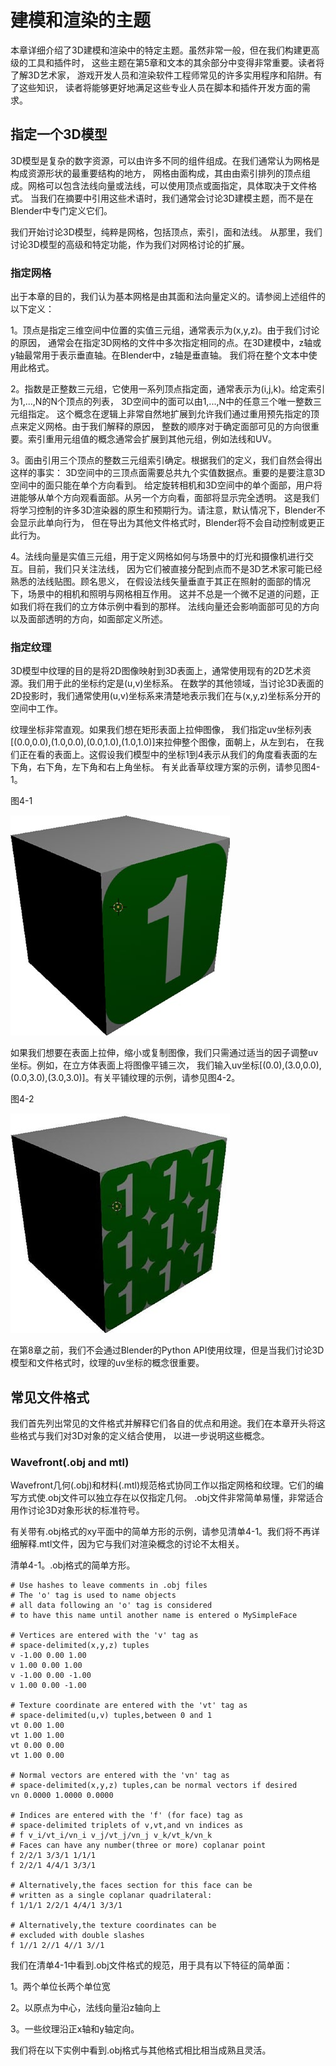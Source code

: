 # 建模和渲染的主题

本章详细介绍了3D建模和渲染中的特定主题。虽然非常一般，但在我们构建更高级的工具和插件时，
这些主题在第5章和文本的其余部分中变得非常重要。读者将了解3D艺术家，
游戏开发人员和渲染软件工程师常见的许多实用程序和陷阱。有了这些知识，
读者将能够更好地满足这些专业人员在脚本和插件开发方面的需求。

## 指定一个3D模型

3D模型是复杂的数字资源，可以由许多不同的组件组成。在我们通常认为网格是构成资源形状的最重要结构的地方，
网格由面构成，其由由索引排列的顶点组成。网格可以包含法线向量或法线，可以使用顶点或面指定，具体取决于文件格式。
当我们在摘要中引用这些术语时，我们通常会讨论3D建模主题，而不是在Blender中专门定义它们。

我们开始讨论3D模型，纯粹是网格，包括顶点，索引，面和法线。
从那里，我们讨论3D模型的高级和特定功能，作为我们对网格讨论的扩展。

### 指定网格

出于本章的目的，我们认为基本网格是由其面和法向量定义的。请参阅上述组件的以下定义：

1。顶点是指定三维空间中位置的实值三元组，通常表示为(x,y,z)。由于我们讨论的原因，
通常会在指定3D网格的文件中多次指定相同的点。在3D建模中，z轴或y轴最常用于表示垂直轴。在Blender中，z轴是垂直轴。
我们将在整个文本中使用此格式。

2。指数是正整数三元组，它使用一系列顶点指定面，通常表示为(i,j,k)。给定索引为1,...,N的N个顶点的列表，
3D空间中的面可以由1,...,N中的任意三个唯一整数三元组指定。
这个概念在逻辑上非常自然地扩展到允许我们通过重用预先指定的顶点来定义网格。由于我们解释的原因，
整数的顺序对于确定面部可见的方向很重要。索引重用元组值的概念通常会扩展到其他元组，例如法线和UV。

3。面由引用三个顶点的整数三元组索引确定。根据我们的定义，我们自然会得出这样的事实：
3D空间中的三顶点面需要总共九个实值数据点。重要的是要注意3D空间中的面只能在单个方向看到。
给定旋转相机和3D空间中的单个面部，用户将进能够从单个方向观看面部。从另一个方向看，面部将显示完全透明。
这是我们将学习控制的许多3D渲染器的原生和预期行为。请注意，默认情况下，Blender不会显示此单向行为，
但在导出为其他文件格式时，Blender将不会自动控制或更正此行为。

4。法线向量是实值三元组，用于定义网格如何与场景中的灯光和摄像机进行交互。目前，我们只关注法线，
因为它们被直接分配到点而不是3D艺术家可能已经熟悉的法线贴图。顾名思义，
在假设法线矢量垂直于其正在照射的面部的情况下，场景中的相机和照明与网格相互作用。
这并不总是一个微不足道的问题，正如我们将在我们的立方体示例中看到的那样。
法线向量还会影响面部可见的方向以及面部透明的方向，如面部定义所述。

### 指定纹理

3D模型中纹理的目的是将2D图像映射到3D表面上，通常使用现有的2D艺术资源。我们用于此的坐标约定是(u,v)坐标系。
在数学的其他领域，当讨论3D表面的2D投影时，我们通常使用(u,v)坐标系来清楚地表示我们在与(x,y,z)坐标系分开的空间中工作。

纹理坐标非常直观。如果我们想在矩形表面上拉伸图像，
我们指定uv坐标列表[(0.0,0.0),(1.0,0.0),(0.0,1.0),(1.0,1.0)]来拉伸整个图像，面朝上，从左到右，
在我们正在看的表面上。这假设我们模型中的坐标1到4表示从我们的角度看表面的左下角，右下角，左下角和右上角坐标。
有关此香草纹理方案的示例，请参见图4-1。

图4-1

![](https://github.com/BlenderCN/blenderTutorial/blob/master/mDrivEngine/4-1.png?raw=true)

如果我们想要在表面上拉伸，缩小或复制图像，我们只需通过适当的因子调整uv坐标。例如，在立方体表面上将图像平铺三次，
我们输入uv坐标[(0.0),(3.0,0.0),(0.0,3.0),(3.0,3.0)]。有关平铺纹理的示例，请参见图4-2。

图4-2

![](https://github.com/BlenderCN/blenderTutorial/blob/master/mDrivEngine/4-2.png?raw=true)

在第8章之前，我们不会通过Blender的Python API使用纹理，但是当我们讨论3D模型和文件格式时，纹理的uv坐标的概念很重要。

## 常见文件格式

我们首先列出常见的文件格式并解释它们各自的优点和用途。我们在本章开头将这些格式与我们对3D对象的定义结合使用，
以进一步说明这些概念。

### Wavefront(.obj and mtl)

Wavefront几何(.obj)和材料(.mtl)规范格式协同工作以指定网格和纹理。它们的编写方式使.obj文件可以独立存在以仅指定几何。
.obj文件非常简单易懂，非常适合用作讨论3D对象形状的标准符号。

有关带有.obj格式的xy平面中的简单方形的示例，请参见清单4-1。我们将不再详细解释.mtl文件，因为它与我们对渲染概念的讨论不太相关。

清单4-1。.obj格式的简单方形。

    # Use hashes to leave comments in .obj files
    # The 'o' tag is used to name objects
    # all data following an 'o' tag is considered
    # to have this name until another name is entered o MySimpleFace
    
    # Vertices are entered with the 'v' tag as
    # space-delimited(x,y,z) tuples
    v -1.00 0.00 1.00
    v 1.00 0.00 1.00
    v -1.00 0.00 -1.00
    v 1.00 0.00 -1.00
    
    # Texture coordinate are entered with the 'vt' tag as
    # space-delimited(u,v) tuples,between 0 and 1
    vt 0.00 1.00
    vt 1.00 1.00
    vt 0.00 0.00
    vt 1.00 0.00
    
    # Normal vectors are entered with the 'vn' tag as
    # space-delimited(x,y,z) tuples,can be normal vectors if desired
    vn 0.0000 1.0000 0.0000
    
    # Indices are entered with the 'f' (for face) tag as
    # space-delimited triplets of v,vt,and vn indices as
    # f v_i/vt_i/vn_i v_j/vt_j/vn_j v_k/vt_k/vn_k
    # Faces can have any number(three or more) coplanar point
    f 2/2/1 3/3/1 1/1/1
    f 2/2/1 4/4/1 3/3/1
    
    # Alternatively,the faces section for this face can be
    # written as a single coplanar quadrilateral:
    f 1/1/1 2/2/1 4/4/1 3/3/1
    
    # Alternatively,the texture coordinates can be
    # excluded with double slashes
    f 1//1 2//1 4//1 3//1
    
我们在清单4-1中看到.obj文件格式的规范，用于具有以下特征的简单面：  

1。两个单位长两个单位宽

2。以原点为中心，法线向量沿z轴向上

3。一些纹理沿正x轴和y轴定向。

我们将在以下实例中看到.obj格式与其他格式相比相当成熟且灵活。
    

    

